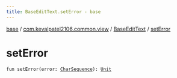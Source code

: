 ```yaml
---
title: BaseEditText.setError - base
---
```


[base](../../index.html) / [com.kevalpatel2106.common.view](../index.html) / [BaseEditText](index.html) / [setError](./set-error.html)

# setError

`fun setError(error: `[`CharSequence`](https://kotlinlang.org/api/latest/jvm/stdlib/kotlin/-char-sequence/index.html)`): `[`Unit`](https://kotlinlang.org/api/latest/jvm/stdlib/kotlin/-unit/index.html)